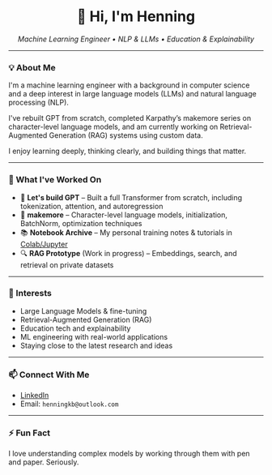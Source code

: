 <h1 align="center">👋 Hi, I'm Henning</h1>

<p align="center">
  <em>Machine Learning Engineer • NLP & LLMs • Education & Explainability</em>
</p>

---

### 💡 About Me

I'm a machine learning engineer with a background in computer science and a deep interest in large language models (LLMs) and natural language processing (NLP).

I've rebuilt GPT from scratch, completed Karpathy’s makemore series on character-level language models, and am currently working on Retrieval-Augmented Generation (RAG) systems using custom data.

I enjoy learning deeply, thinking clearly, and building things that matter.

---

### 🔧 What I've Worked On

- 🧠 **Let's build GPT** – Built a full Transformer from scratch, including tokenization, attention, and autoregression  
- 🧱 **makemore** – Character-level language models, initialization, BatchNorm, optimization techniques  
- 📚 **Notebook Archive** – My personal training notes & tutorials in [Colab/Jupyter](#)  
- 🔍 **RAG Prototype** (Work in progress) – Embeddings, search, and retrieval on private datasets  

---

### 🧭 Interests

- Large Language Models & fine-tuning  
- Retrieval-Augmented Generation (RAG)  
- Education tech and explainability  
- ML engineering with real-world applications  
- Staying close to the latest research and ideas  

---

### 📫 Connect With Me

- [LinkedIn](https://www.linkedin.com/in/henning-kubatzsch-632353324/)  
- Email: `henningkb@outlook.com`  

---

### ⚡ Fun Fact

I love understanding complex models by working through them with pen and paper. Seriously.
